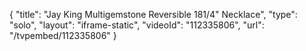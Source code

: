 {
    "title": "Jay King Multigemstone Reversible 181\/4\" Necklace",
    "type": "solo",
    "layout": "iframe-static",
    "videoId": "112335806",
    "url": "\/tvpembed\/112335806"
}